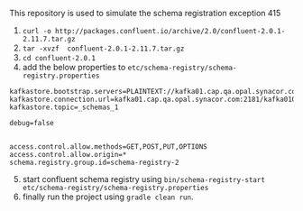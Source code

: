 This repository is used to simulate the schema registration exception 415

1. `curl -o http://packages.confluent.io/archive/2.0/confluent-2.0.1-2.11.7.tar.gz`
2. `tar -xvzf  confluent-2.0.1-2.11.7.tar.gz`
3. `cd confluent-2.0.1`
4. add the below properties to `etc/schema-registry/schema-registry.properties`

```
kafkastore.bootstrap.servers=PLAINTEXT://kafka01.cap.qa.opal.synacor.com:9092
kafkastore.connection.url=kafka01.cap.qa.opal.synacor.com:2181/kafka010_adstreams
kafkastore.topic=_schemas_1

debug=false


access.control.allow.methods=GET,POST,PUT,OPTIONS
access.control.allow.origin=*
schema.registry.group.id=schema-registry-2
```
5. start confluent schema registry using `bin/schema-registry-start etc/schema-registry/schema-registry.properties`
6. finally run the project using `gradle clean run`.